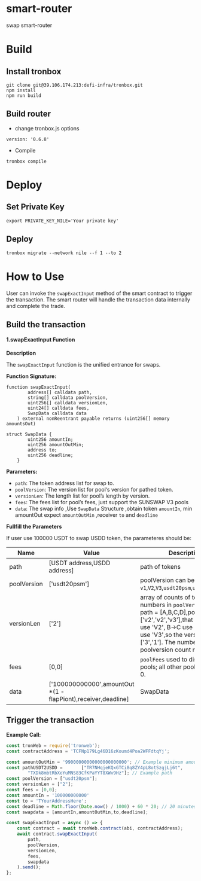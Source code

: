 # smart-router

swap smart-router

# Build

## Install tronbox

```
git clone git@39.106.174.213:defi-infra/tronbox.git
npm install
npm run build
```

## Build router

- change tronbox.js options

```
version: '0.6.8'
```

- Compile

```
tronbox compile
```

# Deploy

## Set Private Key

```
export PRIVATE_KEY_NILE='Your private key'
```

## Deploy

```
tronbox migrate --network nile --f 1 --to 2
```

# How to Use

User can invoke the `swapExactInput` method of the smart contract to trigger the transaction. The smart router will handle the transaction data internally and complete the trade.

## Build the transaction

#### **1.swapExactInput Function**

**Description**

The  `swapExactInput` function is the unified entrance for swaps.

**Function Signature:**

```
function swapExactInput(
        address[] calldata path,
        string[] calldata poolVersion,
        uint256[] calldata versionLen,
        uint24[] calldata fees,
        SwapData calldata data
    ) external nonReentrant payable returns (uint256[] memory amountsOut)

struct SwapData {
        uint256 amountIn;
        uint256 amountOutMin;
        address to;
        uint256 deadline;
    }
```

**Parameters:**

* `path`: The token address list for swap to.  
* `poolVersion`: The version list for pool‘s version for pathed token.  
* `versionLen`: The length list for pool’s length by version.  
* `fees`: The fees list for pool’s fees, just support the SUNSWAP V3 pools  
* `data`: The swap info ,Use `SwapData` Structure ,obtain token `amountIn`, min amountOut expect `amountOutMin` ,receiver `to`  and `deadline`

**Fullfill the Parameters**

If user use 100000 USDT to swap USDD token, the parameteres should be:

|Name|Value|Description|
|---|---|---|
|path|[USDT address,USDD address]| path of tokens|
|poolVersion|['usdt20psm']|poolVersion can be `v1`,`V2`,`V3`,`usdt20psm`,`usdd202pool`...|
|versionLen|['2']|array of counts of token numbers in `poolVersions`, eg: if path = [A,B,C,D],poolVersion = ['v2','v2','v3'],that means A->B use 'V2', B->C use 'V2',C->D use 'V3',so the  versionLen = ['3','1']. The number of first poolversion count must +1 |
|fees|[0,0]|`poolFees` used to distinguish V3 pools; all other pools are set to 0. |
|data|['100000000000',amountOut *(1 - flapPiont),receiver,deadline]|SwapData|


## Trigger the transaction


**Example Call:**

```javascript
const tronWeb = require('tronweb');
const contractAddress = 'TCFNp179Lg46D16zKoumd4Poa2WFFdtqYj';

const amountOutMin = '99000000000000000000000'; // Example minimum amount of tokens to receive ,1% flap point
const pathUSDT2USDD =       ["TR7NHqjeKQxGTCi8q8ZY4pL8otSzgjLj6t",
        "TXDk8mbtRbXeYuMNS83CfKPaYYT8XWv9Hz"]; // Example path
const poolVersion = ["usdt20psm"];
const versionLen = ["2"];
const fees = [0,0];
const amountIn = '100000000000'
const to = 'TYourAddressHere';
const deadline = Math.floor(Date.now() / 1000) + 60 * 20; // 20 minutes from the current Unix time
const swapdata = [amountIn,amountOutMin,to,deadline];

const swapExactInput = async () => {
    const contract = await tronWeb.contract(abi, contractAddress);
    await contract.swapExactInput(
        path, 
        poolVersion, 
        versionLen, 
        fees,
        swapdata
    ).send();
};

```
